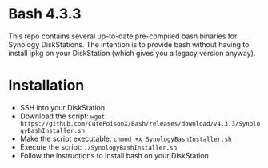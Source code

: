 # Bash 4.3.3
This repo contains several up-to-date pre-compiled bash binaries for Synology DiskStations. The intention is to provide bash without having to install ipkg on your DiskStation (which gives you a legacy version anyway).

# Installation

* SSH into your DiskStation
* Download the script: `wget https://github.com/CutePoisonX/Bash/releases/download/v4.3.3/SynologyBashInstaller.sh`
* Make the script executable: `chmod +x SynologyBashInstaller.sh`
* Execute the script: `./SynologyBashInstaller.sh`
* Follow the instructions to install bash on your DiskStation

